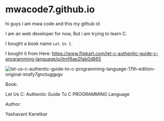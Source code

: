 # mwacode7.github.io
hi guys i am mwa code and this my github id 

I am an web developer for now, But i am trying to learn C.

I bought a book name `Let Us C`.

I bought it from Here: https://www.flipkart.com/let-c-authentic-guide-c-programming-language/p/itmf6ae2fab0d865

![let-us-c-authentic-guide-to-c-programming-language-17th-edition-original-imafy7gnctuggpgv](https://user-images.githubusercontent.com/85559104/140607572-18952b89-769e-4af2-859a-4d512e1199a2.jpeg)


Book: 

Let Us C: Authentic Guide To C PROGRAMMING Language

Author: 

Yashavant Kanetkar
